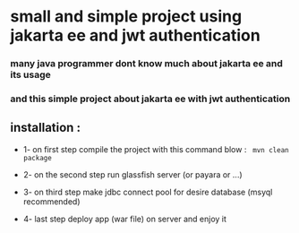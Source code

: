 # small and simple project using jakarta ee and jwt authentication
### many java programmer dont know much about jakarta ee and its usage
### and this simple project about jakarta ee with jwt authentication 
## installation :

* 1- on first step compile the project with this command blow :
  ``` mvn clean package```

* 2- on the second step run glassfish server (or payara or ...)

* 3- on third step make jdbc connect pool for desire database (msyql recommended)

* 4- last step deploy app (war file) on server and enjoy it 

